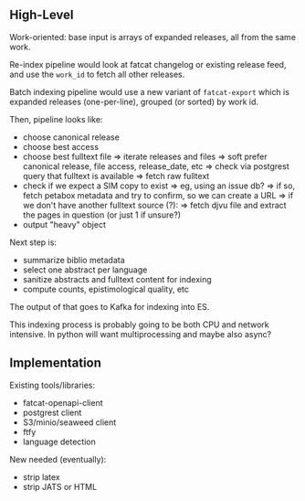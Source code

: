 
## High-Level

Work-oriented: base input is arrays of expanded releases, all from the same
work.

Re-index pipeline would look at fatcat changelog or existing release feed, and
use the `work_id` to fetch all other releases.

Batch indexing pipeline would use a new variant of `fatcat-export` which is
expanded releases (one-per-line), grouped (or sorted) by work id.

Then, pipeline looks like:

- choose canonical release
- choose best access
- choose best fulltext file
    => iterate releases and files
    => soft prefer canonical release, file access, release_date, etc
    => check via postgrest query that fulltext is available
    => fetch raw fulltext
- check if we expect a SIM copy to exist
    => eg, using an issue db?
    => if so, fetch petabox metadata and try to confirm, so we can create a URL
    => if we don't have another fulltext source (?):
        => fetch djvu file and extract the pages in question (or just 1 if unsure?)
- output "heavy" object

Next step is:

- summarize biblio metadata
- select one abstract per language
- sanitize abstracts and fulltext content for indexing
- compute counts, epistimological quality, etc

The output of that goes to Kafka for indexing into ES.

This indexing process is probably going to be both CPU and network intensive.
In python will want multiprocessing and maybe also async?

## Implementation

Existing tools/libraries:

- fatcat-openapi-client
- postgrest client
- S3/minio/seaweed client
- ftfy
- language detection

New needed (eventually):

- strip latex
- strip JATS or HTML

